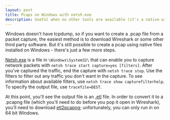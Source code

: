 ```yaml
---
layout: post
title: Pcaps on Windows with netsh.exe
description: Useful when no other tools are available (it's a native windows binary)
---
```

Windows doesn't have tcpdump, so if you want to create a .pcap file from a packet capture, the easiest method is to download Wireshark or some other third party software. But it's still possible to create a pcap using native files installed on Windows - there's just a few more steps.

[Netsh.exe](https://learn.microsoft.com/en-us/windows-server/networking/technologies/netsh/netsh-contexts) is a file in `\Windows\System32\` that can enable you to capture network packets with `netsh trace start capture=yes [filters]`. After you've captured the traffic, end the capture with `netsh trace stop`. Use the filters to filter out any traffic you don't want in the capture. To see information about available filters, use `netsh trace show capturefilterhelp`. To specify the output file, use `tracefile=DEST`.

At this point, you'll see the output file is an [.etl](https://learn.microsoft.com/en-us/windows-hardware/drivers/devtest/trace-log) file. In order to convert it to a .pcapng file (which you'll need to do before you pop it open in Wireshark), you'll need to download [etl2pcapng](https://github.com/microsoft/etl2pcapng/); unfortunately, you can only run in on 64 bit Windows.
